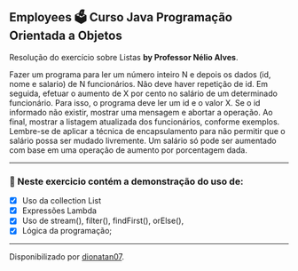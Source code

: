 <h2>
Employees 🗳️ Curso Java Programação Orientada a Objetos
</h2>

<p>Resolução do exercício sobre Listas <strong>by Professor Nélio Alves</strong>.
</strong> 

<p>Fazer um programa para ler um número inteiro N e depois os dados (id, nome e salario) de
N funcionários. Não deve haver repetição de id.
Em seguida, efetuar o aumento de X por cento no salário de um determinado funcionário.
Para isso, o programa deve ler um id e o valor X. Se o id informado não existir, mostrar uma
mensagem e abortar a operação. Ao final, mostrar a listagem atualizada dos funcionários,
conforme exemplos.
Lembre-se de aplicar a técnica de encapsulamento para não permitir que o salário possa
ser mudado livremente. Um salário só pode ser aumentado com base em uma operação de
aumento por porcentagem dada.

<hr>

<h3>
🛑 Neste exercicio contém a demonstração do uso de:
</h3>

- [x] Uso da collection List
- [x] Expressões Lambda
- [x] Uso de stream(), filter(), findFirst(), orElse(),
- [x] Lógica da programação;

--------------------------------------------

Disponibilizado por [dionatan07](https://www.linkedin.com/in/dionatandeandrade/ "LinkedIn").
